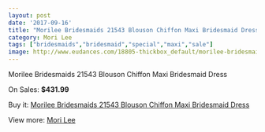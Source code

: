 ```yaml
---
layout: post
date: '2017-09-16'
title: "Morilee Bridesmaids 21543 Blouson Chiffon Maxi Bridesmaid Dress"
category: Mori Lee
tags: ["bridesmaids","bridesmaid","special","maxi","sale"]
image: http://www.eudances.com/18805-thickbox_default/morilee-bridesmaids-21543-blouson-chiffon-maxi-bridesmaid-dress.jpg
---
```

Morilee Bridesmaids 21543 Blouson Chiffon Maxi Bridesmaid Dress

On Sales: **$431.99**
<a href="https://www.eudances.com/en/mori-lee/5590-morilee-bridesmaids-21543-blouson-chiffon-maxi-bridesmaid-dress.html"><amp-img layout="responsive" width="600" height="600" src="//www.eudances.com/18805-thickbox_default/morilee-bridesmaids-21543-blouson-chiffon-maxi-bridesmaid-dress.jpg" alt="Morilee Bridesmaids 21543 Blouson Chiffon Maxi Bridesmaid Dress 0" /></a>
<a href="https://www.eudances.com/en/mori-lee/5590-morilee-bridesmaids-21543-blouson-chiffon-maxi-bridesmaid-dress.html"><amp-img layout="responsive" width="600" height="600" src="//www.eudances.com/18807-thickbox_default/morilee-bridesmaids-21543-blouson-chiffon-maxi-bridesmaid-dress.jpg" alt="Morilee Bridesmaids 21543 Blouson Chiffon Maxi Bridesmaid Dress 1" /></a>
<a href="https://www.eudances.com/en/mori-lee/5590-morilee-bridesmaids-21543-blouson-chiffon-maxi-bridesmaid-dress.html"><amp-img layout="responsive" width="600" height="600" src="//www.eudances.com/18806-thickbox_default/morilee-bridesmaids-21543-blouson-chiffon-maxi-bridesmaid-dress.jpg" alt="Morilee Bridesmaids 21543 Blouson Chiffon Maxi Bridesmaid Dress 2" /></a>

Buy it: [Morilee Bridesmaids 21543 Blouson Chiffon Maxi Bridesmaid Dress](https://www.eudances.com/en/mori-lee/5590-morilee-bridesmaids-21543-blouson-chiffon-maxi-bridesmaid-dress.html "Morilee Bridesmaids 21543 Blouson Chiffon Maxi Bridesmaid Dress")

View more: [Mori Lee](https://www.eudances.com/en/65-mori-lee "Mori Lee")